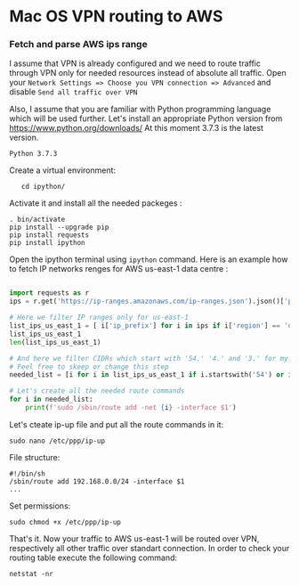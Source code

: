 # Mac OS VPN routing to AWS

### Fetch and parse AWS ips range

I assume that VPN is already configured and we need to route traffic through VPN only for needed resources instead of absolute all traffic. 
Open your `Network Settings => Choose you VPN connection => Advanced`
and disable `Send all traffic over VPN`

Also, I assume that you are familiar with Python programming language which will be used further. 
Let's install an appropriate Python version from https://www.python.org/downloads/
At this moment 3.7.3 is the latest version.
```$ python3 -V
Python 3.7.3
```


Create a virtual environment:
```python3 -m venv ipython
   cd ipython/
   ```
Activate it and install all the needed packeges :
   ```
   . bin/activate
   pip install --upgrade pip
   pip install requests
   pip install ipython
   ```
Open the ipython terminal using `ipython` command. Here is an example how to fetch IP networks renges for AWS us-east-1 data centre :

```python

import requests as r
ips = r.get('https://ip-ranges.amazonaws.com/ip-ranges.json').json()['prefixes']

# Here we filter IP ranges only for us-east-1
list_ips_us_east_1 = [ i['ip_prefix'] for i in ips if i['region'] == 'us-east-1']
list_ips_us_east_1
len(list_ips_us_east_1)

# And here we filter CIDRs which start with '54.' '4.' and '3.' for my individual needs.
# Feel free to skeep or change this step
needed_list = [i for i in list_ips_us_east_1 if i.startswith('54') or i.startswith('4.') or i.startswith('3.')]

# Let's create all the needed route commands
for i in needed_list:
    print(f'sudo /sbin/route add -net {i} -interface $1')
```

Let's cteate ip-up file and put all the route commands in it:
```
sudo nano /etc/ppp/ip-up
```
File structure:
```
#!/bin/sh
/sbin/route add 192.168.0.0/24 -interface $1
...
```
Set permissions:
```
sudo chmod +x /etc/ppp/ip-up
```
That's it. Now your traffic to AWS us-east-1 will be routed over VPN, respectively all other traffic over standart connection.
In order to check your routing table execute the following command:
```
netstat -nr 
```
